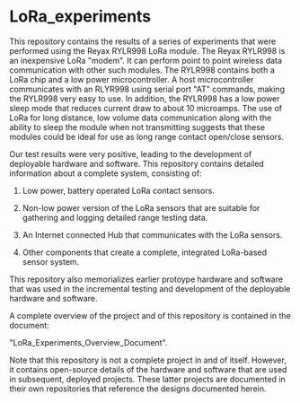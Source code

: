 # LoRa_experiments

This repository contains the results of a series of experiments that were performed using the Reyax RYLR998 LoRa module.
The Reyax RYLR998 is an inexpensive LoRa "modem".  It can perform point to point wireless data communication with other such modules.
The RYLR998 contains both a LoRa chip and a low power microcontroller.  A host microcontroller communicates with an RLYR998 using
serial port "AT" commands, making the RYLR998 very easy to use.  In addition, the RYLR998 has a low power sleep mode that reduces current
draw to about 10 microamps.  The use of LoRa for long distance, low volume data communication along with the ability to sleep the module
when not transmitting suggests that these modules could be ideal for use as long range contact open/close sensors.

Our test results were very positive, leading to the development of deployable hardware and software.  This repository contains detailed information
about a complete system, consisting of:

1. Low power, battery operated LoRa contact sensors.

2. Non-low power version of the LoRa sensors that are suitable for gathering and logging detailed range testing data.

3. An Internet connected Hub that communicates with the LoRa sensors.

4. Other components that create a complete, integrated LoRa-based sensor system.

This repository also memorializes earlier protoype hardware and software that was used in the incremental testing and development of the deployable
hardware and software.

A complete overview of the project and of this repository is contained in the document:

"LoRa_Experiments_Overview_Document".

Note that this repository is not a complete project in and of itself.  However, it contains open-source details of the hardware and
software that are used in subsequent, deployed projects.  These latter projects are documented in their own repositories that reference
the designs documented herein.
